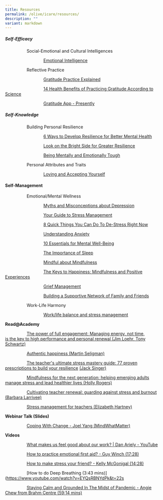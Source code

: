 ```yaml
---
title: Resources
permalink: /olive/icare/resources/
description: ""
variant: markdown
---
```

##### **Self-Efficacy**

&nbsp;&nbsp;&nbsp;&nbsp;&nbsp;&nbsp;&nbsp;&nbsp;&nbsp;&nbsp;&nbsp;&nbsp;&nbsp;&nbsp;&nbsp;&nbsp;&nbsp; Social-Emotional and Cultural Intelligences

&nbsp;&nbsp;&nbsp;&nbsp;&nbsp;&nbsp;&nbsp;&nbsp;&nbsp;&nbsp;&nbsp;&nbsp;&nbsp;&nbsp;&nbsp;&nbsp;&nbsp; &nbsp;&nbsp;&nbsp;&nbsp;&nbsp;&nbsp;&nbsp;&nbsp;&nbsp;&nbsp;&nbsp;&nbsp;&nbsp; [Emotional Intelligence](https://www.healthhub.sg/live-healthy/579/mental_health_emotional_intelligence_pdf)

&nbsp;&nbsp;&nbsp;&nbsp;&nbsp;&nbsp;&nbsp;&nbsp;&nbsp;&nbsp;&nbsp;&nbsp;&nbsp;&nbsp;&nbsp;&nbsp;&nbsp; Reflective Practice

&nbsp;&nbsp;&nbsp;&nbsp;&nbsp;&nbsp;&nbsp;&nbsp;&nbsp;&nbsp;&nbsp;&nbsp;&nbsp;&nbsp;&nbsp;&nbsp;&nbsp; &nbsp;&nbsp;&nbsp;&nbsp;&nbsp;&nbsp;&nbsp;&nbsp;&nbsp;&nbsp;&nbsp;&nbsp;&nbsp; [Gratitude Practice Explained](http://ei.yale.edu/what-is-gratitude/)  

&nbsp;&nbsp;&nbsp;&nbsp;&nbsp;&nbsp;&nbsp;&nbsp;&nbsp;&nbsp;&nbsp;&nbsp;&nbsp;&nbsp;&nbsp;&nbsp;&nbsp; &nbsp;&nbsp;&nbsp;&nbsp;&nbsp;&nbsp;&nbsp;&nbsp;&nbsp;&nbsp;&nbsp;&nbsp;&nbsp; [14 Health Benefits of Practicing Gratitude According to Science](https://positivepsychology.com/benefits-of-gratitude/)

&nbsp;&nbsp;&nbsp;&nbsp;&nbsp;&nbsp;&nbsp;&nbsp;&nbsp;&nbsp;&nbsp;&nbsp;&nbsp;&nbsp;&nbsp;&nbsp;&nbsp; &nbsp;&nbsp;&nbsp;&nbsp;&nbsp;&nbsp;&nbsp;&nbsp;&nbsp;&nbsp;&nbsp;&nbsp;&nbsp; [Gratitude App - Presently](https://appadvice.com/app/presently-a-gratitude-journal/1474231565)  

##### Self-Knowledge


&nbsp;&nbsp;&nbsp;&nbsp;&nbsp;&nbsp;&nbsp;&nbsp;&nbsp;&nbsp;&nbsp;&nbsp;&nbsp;&nbsp;&nbsp;&nbsp;&nbsp; Building Personal Resilience

&nbsp;&nbsp;&nbsp;&nbsp;&nbsp;&nbsp;&nbsp;&nbsp;&nbsp;&nbsp;&nbsp;&nbsp;&nbsp;&nbsp;&nbsp;&nbsp;&nbsp; &nbsp;&nbsp;&nbsp;&nbsp;&nbsp;&nbsp;&nbsp;&nbsp;&nbsp;&nbsp;&nbsp;&nbsp;&nbsp; [6 Ways to Develop Resilience for Better Mental Health](https://www.healthhub.sg/live-healthy/575/mentalhealth_resilience)

&nbsp;&nbsp;&nbsp;&nbsp;&nbsp;&nbsp;&nbsp;&nbsp;&nbsp;&nbsp;&nbsp;&nbsp;&nbsp;&nbsp;&nbsp;&nbsp;&nbsp; &nbsp;&nbsp;&nbsp;&nbsp;&nbsp;&nbsp;&nbsp;&nbsp;&nbsp;&nbsp;&nbsp;&nbsp;&nbsp; [Look on the Bright Side for Greater Resilience](https://www.healthhub.sg/live-healthy/1755/look-on-the-bright-side-managing-setbacks)

&nbsp;&nbsp;&nbsp;&nbsp;&nbsp;&nbsp;&nbsp;&nbsp;&nbsp;&nbsp;&nbsp;&nbsp;&nbsp;&nbsp;&nbsp;&nbsp;&nbsp; &nbsp;&nbsp;&nbsp;&nbsp;&nbsp;&nbsp;&nbsp;&nbsp;&nbsp;&nbsp;&nbsp;&nbsp;&nbsp; [Being Mentally and Emotionally Tough](https://www.healthhub.sg/live-healthy/174/being_mentally_and_emotionally_tough)

&nbsp;&nbsp;&nbsp;&nbsp;&nbsp;&nbsp;&nbsp;&nbsp;&nbsp;&nbsp;&nbsp;&nbsp;&nbsp;&nbsp;&nbsp;&nbsp;&nbsp; Personal Attributes and Traits

&nbsp;&nbsp;&nbsp;&nbsp;&nbsp;&nbsp;&nbsp;&nbsp;&nbsp;&nbsp;&nbsp;&nbsp;&nbsp;&nbsp;&nbsp;&nbsp;&nbsp; &nbsp;&nbsp;&nbsp;&nbsp;&nbsp;&nbsp;&nbsp;&nbsp;&nbsp;&nbsp;&nbsp;&nbsp;&nbsp; [Loving and Accepting Yourself](https://www.healthhub.sg/live-healthy/438/loving_and_accepting_yourself)

#### Self-Management

&nbsp;&nbsp;&nbsp;&nbsp;&nbsp;&nbsp;&nbsp;&nbsp;&nbsp;&nbsp;&nbsp;&nbsp;&nbsp;&nbsp;&nbsp;&nbsp;&nbsp; Emotional/Mental Wellness

&nbsp;&nbsp;&nbsp;&nbsp;&nbsp;&nbsp;&nbsp;&nbsp;&nbsp;&nbsp;&nbsp;&nbsp;&nbsp;&nbsp;&nbsp;&nbsp;&nbsp; &nbsp;&nbsp;&nbsp;&nbsp;&nbsp;&nbsp;&nbsp;&nbsp;&nbsp;&nbsp;&nbsp;&nbsp;&nbsp; [Myths and Misconceptions about Depression](https://www.healthhub.sg/live-healthy/509/mythsandmisconceptionsaboutdepression)

&nbsp;&nbsp;&nbsp;&nbsp;&nbsp;&nbsp;&nbsp;&nbsp;&nbsp;&nbsp;&nbsp;&nbsp;&nbsp;&nbsp;&nbsp;&nbsp;&nbsp; &nbsp;&nbsp;&nbsp;&nbsp;&nbsp;&nbsp;&nbsp;&nbsp;&nbsp;&nbsp;&nbsp;&nbsp;&nbsp; [Your Guide to Stress Management](https://www.healthhub.sg/live-healthy/175/beatstressguide)

&nbsp;&nbsp;&nbsp;&nbsp;&nbsp;&nbsp;&nbsp;&nbsp;&nbsp;&nbsp;&nbsp;&nbsp;&nbsp;&nbsp;&nbsp;&nbsp;&nbsp; &nbsp;&nbsp;&nbsp;&nbsp;&nbsp;&nbsp;&nbsp;&nbsp;&nbsp;&nbsp;&nbsp;&nbsp;&nbsp; [8 Quick Things You Can Do To De-Stress Right Now](https://www.healthhub.sg/live-healthy/1087/8-quick-things-you-can-do-to-de-stress-right-now)

&nbsp;&nbsp;&nbsp;&nbsp;&nbsp;&nbsp;&nbsp;&nbsp;&nbsp;&nbsp;&nbsp;&nbsp;&nbsp;&nbsp;&nbsp;&nbsp;&nbsp; &nbsp;&nbsp;&nbsp;&nbsp;&nbsp;&nbsp;&nbsp;&nbsp;&nbsp;&nbsp;&nbsp;&nbsp;&nbsp; [Understanding Anxiety](https://www.healthhub.sg/live-healthy/133/understandinganxiety)

&nbsp;&nbsp;&nbsp;&nbsp;&nbsp;&nbsp;&nbsp;&nbsp;&nbsp;&nbsp;&nbsp;&nbsp;&nbsp;&nbsp;&nbsp;&nbsp;&nbsp; &nbsp;&nbsp;&nbsp;&nbsp;&nbsp;&nbsp;&nbsp;&nbsp;&nbsp;&nbsp;&nbsp;&nbsp;&nbsp; [10 Essentials for Mental Well-Being](https://www.healthhub.sg/live-healthy/1926/10-Essentials-for-Mental-Well-Being)

&nbsp;&nbsp;&nbsp;&nbsp;&nbsp;&nbsp;&nbsp;&nbsp;&nbsp;&nbsp;&nbsp;&nbsp;&nbsp;&nbsp;&nbsp;&nbsp;&nbsp; &nbsp;&nbsp;&nbsp;&nbsp;&nbsp;&nbsp;&nbsp;&nbsp;&nbsp;&nbsp;&nbsp;&nbsp;&nbsp; [The Importance of Sleep](https://www.healthhub.sg/live-healthy/1770/catch-your-zzzs-tips-for-a-better-nights-sleep)

&nbsp;&nbsp;&nbsp;&nbsp;&nbsp;&nbsp;&nbsp;&nbsp;&nbsp;&nbsp;&nbsp;&nbsp;&nbsp;&nbsp;&nbsp;&nbsp;&nbsp; &nbsp;&nbsp;&nbsp;&nbsp;&nbsp;&nbsp;&nbsp;&nbsp;&nbsp;&nbsp;&nbsp;&nbsp;&nbsp; [Mindful about Mindfulness](https://www.healthhub.sg/live-healthy/1193/mindful-about-mindfulness)

&nbsp;&nbsp;&nbsp;&nbsp;&nbsp;&nbsp;&nbsp;&nbsp;&nbsp;&nbsp;&nbsp;&nbsp;&nbsp;&nbsp;&nbsp;&nbsp;&nbsp; &nbsp;&nbsp;&nbsp;&nbsp;&nbsp;&nbsp;&nbsp;&nbsp;&nbsp;&nbsp;&nbsp;&nbsp;&nbsp; [The Keys to Happiness: Mindfulness and Positive Experiences](https://www.healthhub.sg/live-healthy/1453/top-up-your-happiness)

&nbsp;&nbsp;&nbsp;&nbsp;&nbsp;&nbsp;&nbsp;&nbsp;&nbsp;&nbsp;&nbsp;&nbsp;&nbsp;&nbsp;&nbsp;&nbsp;&nbsp; &nbsp;&nbsp;&nbsp;&nbsp;&nbsp;&nbsp;&nbsp;&nbsp;&nbsp;&nbsp;&nbsp;&nbsp;&nbsp; [Grief Management](https://www.healthhub.sg/live-healthy/273/grief_management)  

&nbsp;&nbsp;&nbsp;&nbsp;&nbsp;&nbsp;&nbsp;&nbsp;&nbsp;&nbsp;&nbsp;&nbsp;&nbsp;&nbsp;&nbsp;&nbsp;&nbsp; &nbsp;&nbsp;&nbsp;&nbsp;&nbsp;&nbsp;&nbsp;&nbsp;&nbsp;&nbsp;&nbsp;&nbsp;&nbsp; [Building a Supportive Network of Family and Friends](https://www.healthhub.sg/live-healthy/448/buildingasupportivenetwork)

&nbsp;&nbsp;&nbsp;&nbsp;&nbsp;&nbsp;&nbsp;&nbsp;&nbsp;&nbsp;&nbsp;&nbsp;&nbsp;&nbsp;&nbsp;&nbsp;&nbsp; Work-Life Harmony

&nbsp;&nbsp;&nbsp;&nbsp;&nbsp;&nbsp;&nbsp;&nbsp;&nbsp;&nbsp;&nbsp;&nbsp;&nbsp;&nbsp;&nbsp;&nbsp;&nbsp; &nbsp;&nbsp;&nbsp;&nbsp;&nbsp;&nbsp;&nbsp;&nbsp;&nbsp;&nbsp;&nbsp;&nbsp;&nbsp; [Work/life balance and stress management](https://www.qld.gov.au/health/mental-health/lifestyle)

**Read@Academy**

&nbsp;&nbsp;&nbsp;&nbsp;&nbsp;&nbsp;&nbsp;&nbsp;&nbsp;&nbsp;&nbsp;&nbsp;&nbsp;&nbsp;&nbsp;&nbsp;&nbsp; [The power of full engagement: Managing energy, not time, is&nbsp;the&nbsp;key to high performance and personal renewal (Jim Loehr, Tony Schwartz)](https://readacademy.moe.edu.sg/cgi-bin/spydus.exe/FULL/WPAC/ALLENQ/303392/578349,1)

&nbsp;&nbsp;&nbsp;&nbsp;&nbsp;&nbsp;&nbsp;&nbsp;&nbsp;&nbsp;&nbsp;&nbsp;&nbsp;&nbsp;&nbsp;&nbsp;&nbsp; [Authentic happiness (Martin Seligman)](https://readacademy.moe.edu.sg/cgi-bin/spydus.exe/FULL/WPAC/ALLENQ/246711/187946,1)  

&nbsp;&nbsp;&nbsp;&nbsp;&nbsp;&nbsp;&nbsp;&nbsp;&nbsp;&nbsp;&nbsp;&nbsp;&nbsp;&nbsp;&nbsp;&nbsp;&nbsp; [The teacher's ultimate stress mastery guide: 77 proven prescriptions to build your&nbsp;resilience](https://readacademy.moe.edu.sg/cgi-bin/spydus.exe/FULL/WPAC/ALLENQ/303427/358230,8)&nbsp;[(Jack Singer)](https://readacademy.moe.edu.sg/cgi-bin/spydus.exe/FULL/WPAC/ALLENQ/303436/358230,9)  

&nbsp;&nbsp;&nbsp;&nbsp;&nbsp;&nbsp;&nbsp;&nbsp;&nbsp;&nbsp;&nbsp;&nbsp;&nbsp;&nbsp;&nbsp;&nbsp;&nbsp; [Mindfulness for the next generation: helping emerging adults manage&nbsp;stress&nbsp;and lead healthier lives (Holly Rogers)](https://readacademy.moe.edu.sg/cgi-bin/spydus.exe/FULL/WPAC/ALLENQ/303436/274953,5)

&nbsp;&nbsp;&nbsp;&nbsp;&nbsp;&nbsp;&nbsp;&nbsp;&nbsp;&nbsp;&nbsp;&nbsp;&nbsp;&nbsp;&nbsp;&nbsp;&nbsp; [Cultivating teacher renewal: guarding against&nbsp;stress&nbsp;and burnout (Barbara Larrivee)](https://readacademy.moe.edu.sg/cgi-bin/spydus.exe/FULL/WPAC/ALLENQ/303436/274953,5)

&nbsp;&nbsp;&nbsp;&nbsp;&nbsp;&nbsp;&nbsp;&nbsp;&nbsp;&nbsp;&nbsp;&nbsp;&nbsp;&nbsp;&nbsp;&nbsp;&nbsp; [Stress&nbsp;management for teachers (Elizabeth Hartney)](https://readacademy.moe.edu.sg/cgi-bin/spydus.exe/FULL/WPAC/ALLENQ/303436/467424,11)

**Webinar Talk (Slides)**

&nbsp;&nbsp;&nbsp;&nbsp;&nbsp;&nbsp;&nbsp;&nbsp;&nbsp;&nbsp;&nbsp;&nbsp;&nbsp;&nbsp;&nbsp;&nbsp;&nbsp; [Coping With Change - Joel Yang (MindWhatMatter)](/files/coping_with_change1.pdf)

**Videos**

&nbsp;&nbsp;&nbsp;&nbsp;&nbsp;&nbsp;&nbsp;&nbsp;&nbsp;&nbsp;&nbsp;&nbsp;&nbsp;&nbsp;&nbsp;&nbsp;&nbsp;
[What makes us feel good about our work? | Dan Ariely - YouTube](https://www.youtube.com/watch?v=5aH2Ppjpcho)



&nbsp;&nbsp;&nbsp;&nbsp;&nbsp;&nbsp;&nbsp;&nbsp;&nbsp;&nbsp;&nbsp;&nbsp;&nbsp;&nbsp;&nbsp;&nbsp;&nbsp; [How to practice emotional first aid? - Guy Winch (17:28)](https://www.youtube.com/watch?v=F2hc2FLOdhI)

&nbsp;&nbsp;&nbsp;&nbsp;&nbsp;&nbsp;&nbsp;&nbsp;&nbsp;&nbsp;&nbsp;&nbsp;&nbsp;&nbsp;&nbsp;&nbsp;&nbsp; [How to make stress your friend? - Kelly McGonigal (14:28)](https://www.youtube.com/watch?v=RcGyVTAoXEU)

&nbsp;&nbsp;&nbsp;&nbsp;&nbsp;&nbsp;&nbsp;&nbsp;&nbsp;&nbsp;&nbsp;&nbsp;&nbsp;&nbsp;&nbsp;&nbsp;&nbsp; [How to do Deep Breathing (3:43 mins)](https://www.youtube.com/watch?v=EYQsRBNYdPk&t=22s

&nbsp;&nbsp;&nbsp;&nbsp;&nbsp;&nbsp;&nbsp;&nbsp;&nbsp;&nbsp;&nbsp;&nbsp;&nbsp;&nbsp;&nbsp;&nbsp;&nbsp; [Staying Calm and Grounded In The Midst of Pandemic - Angie Chew from Brahm Centre (59:14 mins)](https://youtu.be/BXtov6Lc5C8)